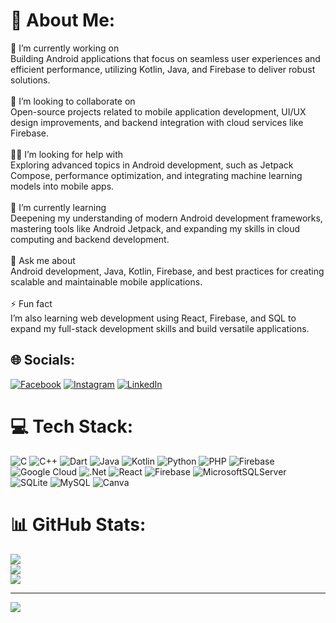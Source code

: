 # 💫 About Me:
🌌 I’m currently working on<br>Building Android applications that focus on seamless user experiences and efficient performance, utilizing Kotlin, Java, and Firebase to deliver robust solutions.<br><br>🤝 I’m looking to collaborate on<br>Open-source projects related to mobile application development, UI/UX design improvements, and backend integration with cloud services like Firebase.<br><br>🙋‍♂️ I’m looking for help with<br>Exploring advanced topics in Android development, such as Jetpack Compose, performance optimization, and integrating machine learning models into mobile apps.<br><br>🌱 I’m currently learning<br>Deepening my understanding of modern Android development frameworks, mastering tools like Android Jetpack, and expanding my skills in cloud computing and backend development.<br><br>💬 Ask me about<br>Android development, Java, Kotlin, Firebase, and best practices for creating scalable and maintainable mobile applications.<br><br>⚡ Fun fact<br>I’m also learning web development using React, Firebase, and SQL to expand my full-stack development skills and build versatile applications.


## 🌐 Socials:
[![Facebook](https://img.shields.io/badge/Facebook-%231877F2.svg?logo=Facebook&logoColor=white)](https://facebook.com/https://www.facebook.com/sameer.agarwal.39395033) [![Instagram](https://img.shields.io/badge/Instagram-%23E4405F.svg?logo=Instagram&logoColor=white)](https://instagram.com/https://www.instagram.com/_sameer_agarwal098/) [![LinkedIn](https://img.shields.io/badge/LinkedIn-%230077B5.svg?logo=linkedin&logoColor=white)](https://linkedin.com/in/www.linkedin.com/in/sameer-agarwal-2oo2h) 

# 💻 Tech Stack:
![C](https://img.shields.io/badge/c-%2300599C.svg?style=for-the-badge&logo=c&logoColor=white) ![C++](https://img.shields.io/badge/c++-%2300599C.svg?style=for-the-badge&logo=c%2B%2B&logoColor=white) ![Dart](https://img.shields.io/badge/dart-%230175C2.svg?style=for-the-badge&logo=dart&logoColor=white) ![Java](https://img.shields.io/badge/java-%23ED8B00.svg?style=for-the-badge&logo=openjdk&logoColor=white) ![Kotlin](https://img.shields.io/badge/kotlin-%237F52FF.svg?style=for-the-badge&logo=kotlin&logoColor=white) ![Python](https://img.shields.io/badge/python-3670A0?style=for-the-badge&logo=python&logoColor=ffdd54) ![PHP](https://img.shields.io/badge/php-%23777BB4.svg?style=for-the-badge&logo=php&logoColor=white) ![Firebase](https://img.shields.io/badge/firebase-%23039BE5.svg?style=for-the-badge&logo=firebase) ![Google Cloud](https://img.shields.io/badge/GoogleCloud-%234285F4.svg?style=for-the-badge&logo=google-cloud&logoColor=white) ![.Net](https://img.shields.io/badge/.NET-5C2D91?style=for-the-badge&logo=.net&logoColor=white) ![React](https://img.shields.io/badge/react-%2320232a.svg?style=for-the-badge&logo=react&logoColor=%2361DAFB) ![Firebase](https://img.shields.io/badge/firebase-a08021?style=for-the-badge&logo=firebase&logoColor=ffcd34) ![MicrosoftSQLServer](https://img.shields.io/badge/Microsoft%20SQL%20Server-CC2927?style=for-the-badge&logo=microsoft%20sql%20server&logoColor=white) ![SQLite](https://img.shields.io/badge/sqlite-%2307405e.svg?style=for-the-badge&logo=sqlite&logoColor=white) ![MySQL](https://img.shields.io/badge/mysql-4479A1.svg?style=for-the-badge&logo=mysql&logoColor=white) ![Canva](https://img.shields.io/badge/Canva-%2300C4CC.svg?style=for-the-badge&logo=Canva&logoColor=white)
# 📊 GitHub Stats:
![](https://github-readme-stats.vercel.app/api?username=sameer-agarwal098&theme=dark&hide_border=false&include_all_commits=true&count_private=true)<br/>
![](https://github-readme-streak-stats.herokuapp.com/?user=sameer-agarwal098&theme=dark&hide_border=false)<br/>
![](https://github-readme-stats.vercel.app/api/top-langs/?username=sameer-agarwal098&theme=dark&hide_border=false&include_all_commits=true&count_private=true&layout=compact)

---
[![](https://visitcount.itsvg.in/api?id=sameer-agarwal098&icon=2&color=0)](https://visitcount.itsvg.in)

<!-- Proudly created with GPRM ( https://gprm.itsvg.in ) -->
